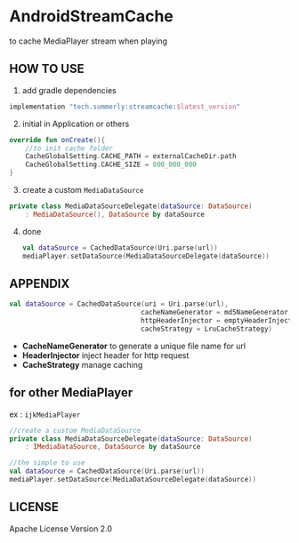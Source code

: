 # AndroidStreamCache

to cache MediaPlayer stream when playing

## HOW TO USE

1. add gradle dependencies

```groovy
implementation "tech.summerly:streamcache:$latest_version"
```

2. initial in Application or others

```kotlin
override fun onCreate(){
    //to init cache folder
    CacheGlobalSetting.CACHE_PATH = externalCacheDir.path
    CacheGlobalSetting.CACHE_SIZE = 800_000_000
}
```

3. create a custom `MediaDataSource`

```kotlin
private class MediaDataSourceDelegate(dataSource: DataSource)
    : MediaDataSource(), DataSource by dataSource
```

4. done
   ```kotlin
   val dataSource = CachedDataSource(Uri.parse(url))
   mediaPlayer.setDataSource(MediaDataSourceDelegate(dataSource))
   ```

## APPENDIX

```kotlin
val dataSource = CachedDataSource(uri = Uri.parse(url),
                                 cacheNameGenerator = md5NameGenerator,
                                 httpHeaderInjector = emptyHeaderInjector,
                                 cacheStrategy = LruCacheStrategy)
```

* **CacheNameGenerator** to generate a unique file name for url
* **HeaderInjector** inject header for http request
* **CacheStrategy** manage caching

## for other MediaPlayer 

ex : `ijkMediaPlayer`

```kotlin
//create a custom MediaDataSource
private class MediaDataSourceDelegate(dataSource: DataSource)
    : IMediaDataSource, DataSource by dataSource

//the simple to use
val dataSource = CachedDataSource(Uri.parse(url))
mediaPlayer.setDataSource(MediaDataSourceDelegate(dataSource))
```

## LICENSE
Apache License Version 2.0
